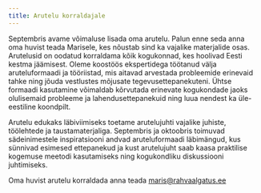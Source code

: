 ```yaml
---
title: Arutelu korraldajale
---
```

Septembris avame võimaluse lisada oma arutelu. Palun enne seda anna oma huvist teada Marisele, kes nõustab sind ka vajalike materjalide osas. Arutelusid on oodatud korraldama kõik kogukonnad, kes hoolivad Eesti kestma jäämisest. Oleme koostöös ekspertidega töötanud välja aruteluformaadi ja tööriistad, mis aitavad arvestada probleemide erinevaid tahke ning jõuda vestlustes mõjusate tegevusettepanekuteni. Ühtse formaadi kasutamine võimaldab kõrvutada erinevate kogukondade jaoks olulisemaid probleeme ja lahendusettepanekuid ning luua nendest ka üle-eestiline koondpilt.

Arutelu edukaks läbiviimiseks toetame arutelujuhti vajalike juhiste, töölehtede ja taustamaterjaliga. Septembris ja oktoobris toimuvad sädeinimestele inspiratsiooni andvad aruteluformaadi läbimängud, kus sünnivad esimesed ettepanekud ja kust arutelujuht saab kaasa praktilise kogemuse meetodi kasutamiseks ning kogukondliku diskussiooni juhtimiseks.

Oma huvist arutelu korraldada anna teada [maris@rahvaalgatus.ee](mailto:maris@rahvaalgatus.ee)
<!--stackedit_data:
eyJoaXN0b3J5IjpbNzQwMDcxMDgwXX0=
-->